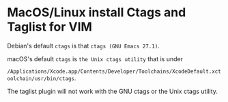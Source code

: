 # MacOS/Linux install Ctags and Taglist for VIM

Debian's default `ctags` is that `ctags (GNU Emacs 27.1)`.

macOS's default `ctags` is `the Unix ctags utility` that is under

`/Applications/Xcode.app/Contents/Developer/Toolchains/XcodeDefault.xctoolchain/usr/bin/ctags`.

The taglist plugin will not work with the GNU ctags or the Unix ctags utility.

